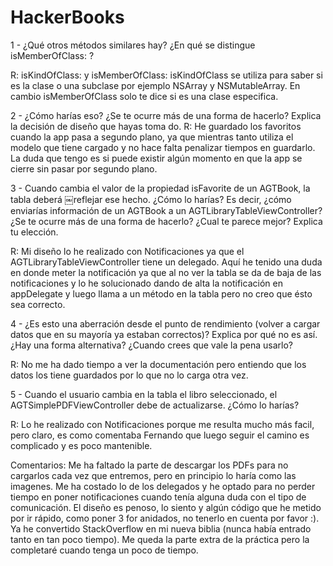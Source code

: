 # HackerBooks

1 - ¿Qué otros métodos similares hay? ¿En qué se distingue isMemberOfClass: ?

R: isKindOfClass: y isMemberOfClass: 
isKindOfClass se utiliza para saber si es la clase o una subclase por ejemplo NSArray y NSMutableArray. En cambio isMemberOfClass solo te dice si es una clase especifica. 

2 - ¿Cómo harías eso? ¿Se te ocurre más de una forma de hacerlo? Explica la decisión de diseño que hayas toma
do.
R: He guardado los favoritos cuando la app pasa a segundo plano, ya que mientras tanto utiliza el modelo que tiene cargado y no hace falta penalizar tiempos en guardarlo. La duda que tengo es si puede existir algún momento en que la app se cierre sin pasar por segundo plano.

3 - Cuando cambia el valor de la propiedad isFavorite de un AGTBook, la tabla deberá
￼reflejar ese hecho. ¿Cómo lo harías? Es decir, ¿cómo enviarías información de un AGTBook a un AGTLibraryTableViewController? ¿Se te ocurre más de una forma de hacerlo? ¿Cual te parece mejor? Explica tu elección.

R: Mi diseño lo he realizado con Notificaciones ya que el AGTLibraryTableViewController tiene un delegado. Aquí he tenido una duda en donde meter la notificación ya que al no ver la tabla se da de baja de las notificaciones y lo he solucionado dando de alta la notificación en appDelegate y luego llama a un método en la tabla pero no creo que ésto sea correcto.

4 - ¿Es esto una aberración desde el punto de rendimiento (volver a cargar datos que en su mayoría ya estaban correctos)? Explica por qué no es así. ¿Hay una forma alternativa? ¿Cuando crees que vale la pena usarlo?

R: No me ha dado tiempo a ver la documentación pero entiendo que los datos los tiene guardados por lo que no lo carga otra vez.

5 - Cuando el usuario cambia en la tabla el libro seleccionado, el AGTSimplePDFViewController debe de actualizarse. ¿Cómo lo harías?

R: Lo he realizado con Notificaciones porque me resulta mucho más facil, pero claro, es como comentaba Fernando que luego seguir el camino es complicado y es poco mantenible.


Comentarios: Me ha faltado la parte de descargar los PDFs para no cargarlos cada vez que entremos, pero en principio lo haría como las imagenes. Me ha costado lo de los delegados y he optado para no perder tiempo en poner notificaciones cuando tenía alguna duda con el tipo de comunicación. El diseño es penoso, lo siento y algún código que he metido por ir rápido, como poner 3 for anidados, no tenerlo en cuenta por favor :). Ya he convertido StackOverflow en mi nueva biblia (nunca había entrado tanto en tan poco tiempo). Me queda la parte extra de la práctica pero la completaré cuando tenga un poco de tiempo.
